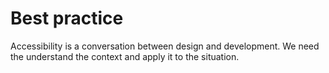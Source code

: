 # Best practice

Accessibility is a conversation between design and development. We need the understand the context and apply it to the situation.